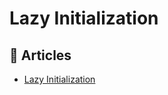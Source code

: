 # Lazy Initialization

## 📝 Articles
- [Lazy Initialization](https://docs.microsoft.com/en-us/dotnet/framework/performance/lazy-initialization)